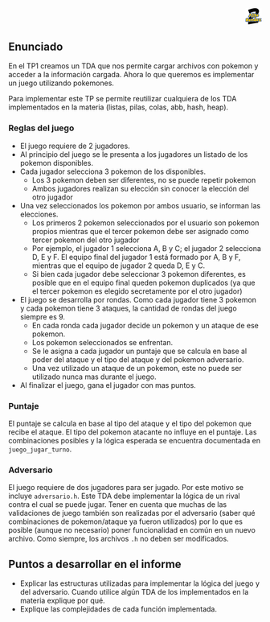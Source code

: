 <div align="right">
<img width="32px" src="img/algo2.svg">
</div>

## Enunciado

En el TP1 creamos un TDA que nos permite cargar archivos con pokemon y acceder a la información cargada. Ahora lo que queremos es implementar un juego utilizando pokemones.

Para implementar este TP se permite reutilizar cualquiera de los TDA implementados en la materia (listas, pilas, colas, abb, hash, heap).

### Reglas del juego

- El juego requiere de 2 jugadores. 
- Al principio del juego se le presenta a los jugadores un listado de los pokemon disponibles.
- Cada jugador selecciona 3 pokemon de los disponibles.
  - Los 3 pokemon deben ser diferentes, no se puede repetir pokemon
  - Ambos jugadores realizan su elección sin conocer la elección del otro jugador
- Una vez seleccionados los pokemon por ambos usuario, se informan las elecciones.
  - Los primeros 2 pokemon seleccionados por el usuario son pokemon propios mientras que el tercer pokemon debe ser asignado como tercer pokemon del otro jugador
  - Por ejemplo, el jugador 1 selecciona A, B y C; el jugador 2 selecciona D, E y F. El equipo final del jugador 1 está formado por A, B y F, mientras que el equipo de jugador 2 queda D, E y C.
  - Si bien cada jugador debe seleccionar 3 pokemon diferentes, es posible que en el equipo final queden pokemon duplicados (ya que el tercer pokemon es elegido secretamente por el otro jugador)
- El juego se desarrolla por rondas. Como cada jugador tiene 3 pokemon y cada pokemon tiene 3 ataques, la cantidad de rondas del juego siempre es 9.
  - En cada ronda cada jugador decide un pokemon y un ataque de ese pokemon.
  - Los pokemon seleccionados se enfrentan.
  - Se le asigna a cada jugador un puntaje que se calcula en base al poder del ataque y el tipo del ataque y del pokemon adversario.
  - Una vez utilizado un ataque de un pokemon, este no puede ser utilizado nunca mas durante el juego.
- Al finalizar el juego, gana el jugador con mas puntos.

### Puntaje

El puntaje se calcula en base al tipo del ataque y el tipo del pokemon que recibe el ataque. El tipo del pokemon atacante no influye en el puntaje. Las combinaciones posibles y la lógica esperada se encuentra documentada en `juego_jugar_turno`.

### Adversario

El juego requiere de dos jugadores para ser jugado. Por este motivo se incluye `adversario.h`. Este TDA debe implementar la lógica de un rival contra el cual se puede jugar. Tener en cuenta que muchas de las validaciones de juego también son realizadas por el adversario (saber qué combinaciones de pokemon/ataque ya fueron utilizados) por lo que es posible (aunque no necesario) poner funcionalidad en común en un nuevo archivo. Como siempre, los archivos `.h` no deben ser modificados.

## Puntos a desarrollar en el informe

- Explicar las estructuras utilizadas para implementar la lógica del juego y del adversario. Cuando utilice algún TDA de los implementados en la materia explique por qué.
- Explique las complejidades de cada función implementada.

